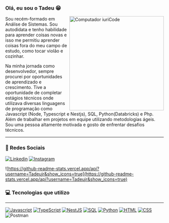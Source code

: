 ### Olá, eu sou o Tadeu 😁
<img src="https://raw.githubusercontent.com/MicaelliMedeiros/micaellimedeiros/master/image/computer-illustration.png" min-width="300px" max-width="300px" width="300px" align="right" alt="Computador iuriCode">

<p align="left"> 
Sou recém-formado em Análise de Sistemas. Sou autodidata e tenho habilidade para aprender coisas novas e isso me permitiu aprender coisas fora do meu campo de estudo, como tocar violão e cozinhar. 

Na minha jornada como desenvolvedor, sempre procurei por oportunidades de aprendizado e crescimento. Tive a oportunidade de completar estágios técnicos onde utilizava diversas linguagens de programação como Javascript (Node, Typescript e Nestjs), SQL, Python(Databricks) e Php. Além de trabalhar em projetos em equipe utilizando metodologias ágeis. Sou uma pessoa altamente motivada e gosto de enfrentar desafios técnicos. 
</p>

_______________________________________
### 🧡 Redes Sociais 
[![Linkedin](https://img.shields.io/badge/LinkedIn-0077B5?style=for-the-badge&logo=linkedin&logoColor=white)](https://www.linkedin.com/in/tadeujr/)
[![Instagram](https://img.shields.io/badge/Instagram-E4405F?style=for-the-badge&logo=instagram&logoColor=white)](https://www.instagram.com/tadeupmjr/)

![https://github-readme-stats.vercel.app/api?username=Tadeujr&show_icons=true](https://github-readme-stats.vercel.app/api?username=Tadeujr&show_icons=true)



### 💻 Tecnologias que utilizo 
_______________________________________

[![Javascript](https://img.shields.io/badge/JavaScript-323330?style=for-the-badge&logo=javascript&logoColor=F7DF1E)](https://github.com/Tadeujr/lista-backend)
[![TypeScript](https://img.shields.io/badge/TypeScript-007ACC?style=for-the-badge&logo=typescript&logoColor=white)](https://github.com/Tadeujr/lista-backend) [![NestJS](https://img.shields.io/badge/nestjs-%23E0234E.svg?style=for-the-badge&logo=nestjs&logoColor=white)](https://github.com/Tadeujr/lista-backend) [![SQL](https://img.shields.io/badge/PostgreSQL-316192?style=for-the-badge&logo=postgresql&logoColor=white)](https://github.com/Tadeujr/trab01-Banco-de-Dados)
[![Python](https://img.shields.io/badge/Python-3776AB?style=for-the-badge&logo=python&logoColor=white)](https://github.com/Tadeujr/Parser)
[![HTML](https://img.shields.io/badge/HTML5-E34F26?style=for-the-badge&logo=html5&logoColor=white)](https://github.com/Tadeujr/lista-front) [![CSS](https://img.shields.io/badge/CSS3-1572B6?style=for-the-badge&logo=css3&logoColor=white)](https://github.com/Tadeujr/lista-front) 
![Postman](https://img.shields.io/badge/Postman-FF6C37?style=for-the-badge&logo=postman&logoColor=white)




